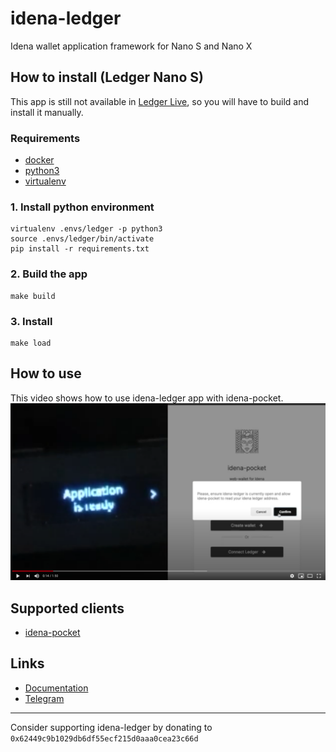 # idena-ledger
Idena wallet application framework for Nano S and Nano X

## How to install (Ledger Nano S)
This app is still not available in [Ledger Live](https://www.ledger.com/ledger-live/), so you will have to build and
install it manually.

### Requirements
- [docker](https://www.docker.com/)
- [python3](https://www.python.org/download/releases/3.0/)
- [virtualenv](https://virtualenv.pypa.io/en/latest/)

### 1. Install python environment
```
virtualenv .envs/ledger -p python3
source .envs/ledger/bin/activate
pip install -r requirements.txt
```

### 2. Build the app
```
make build
```

### 3. Install
```
make load
```

## How to use
This video shows how to use idena-ledger app with idena-pocket.
<br />
<a target="_blank" href="https://www.youtube.com/watch?v=8iPOp7kwarA"><img src="./assets/youtube_preview.png" /></a>

## Supported clients
- [idena-pocket](http://pocket.idena.dev/)

## Links
- [Documentation](https://www.idena.dev/idena-ledger)
- [Telegram](https://t.me/idenadev)

---
Consider supporting idena-ledger by donating to `0x62449c9b1029db6df55ecf215d0aaa0cea23c66d`
